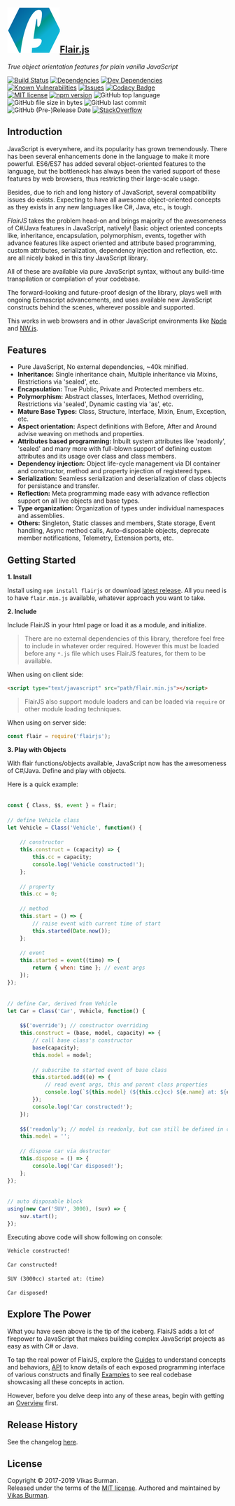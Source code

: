 [![](./docs/images/logo_S.png)Flair.js](https://flairjs.com)
---

_True object orientation features for plain vanilla JavaScript_

[![Build Status](https://travis-ci.com/vikasburman/flairjs.svg?branch=master)](https://travis-ci.com/vikasburman/flairjs) 
[![Dependencies](https://david-dm.org/vikasburman/flairjs.svg)](https://david-dm.org/vikasburman/flairjs)
[![Dev Dependencies](https://david-dm.org/vikasburman/flairjs/dev-status.svg)](https://david-dm.org/vikasburman/flairjs?type=dev)
[![Known Vulnerabilities](https://snyk.io/test/github/vikasburman/flairjs/badge.svg?targetFile=package.json)](https://snyk.io/test/github/vikasburman/flairjs?targetFile=package.json) 
[![Issues](http://img.shields.io/github/issues/vikasburman/flairjs.svg)](https://github.com/vikasburman/flairjs/issues)
[![Codacy Badge](https://api.codacy.com/project/badge/Grade/bfc47d5ae35b48de956639dbe128d8e5)](https://www.codacy.com/app/vikasburman/flairjs?utm_source=github.com&amp;utm_medium=referral&amp;utm_content=vikasburman/flairjs&amp;utm_campaign=Badge_Grade)<br/>
[![MIT license](http://img.shields.io/badge/license-MIT-brightgreen.svg)](http://opensource.org/licenses/MIT)
[![npm version](https://badge.fury.io/js/flairjs.svg)](https://badge.fury.io/js/flairjs)
![GitHub top language](https://img.shields.io/github/languages/top/vikasburman/flairjs.svg?color=brightgreen)
![GitHub file size in bytes](https://img.shields.io/github/size/vikasburman/flairjs/dist/flair.min.js.gz.svg?color=brightgreen)
![GitHub last commit](https://img.shields.io/github/last-commit/vikasburman/flairjs.svg)
![GitHub (Pre-)Release Date](https://img.shields.io/github/release-date-pre/vikasburman/flairjs.svg)
[![StackOverflow](http://img.shields.io/badge/stackoverflow-flairjs-brightgreen.svg)](http://stackoverflow.com/questions/tagged/flairjs)


Introduction 
---

JavaScript is everywhere, and its popularity has grown tremendously. There has been several enhancements done in the language to make it more powerful. ES6/ES7 has added several object-oriented features to the language, but the bottleneck has always been the varied support of these features by web browsers, thus restricting their large-scale usage.


Besides, due to rich and long history of JavaScript, several compatibility issues do exists. Expecting to have all awesome object-oriented concepts as they exists in any new languages like C#, Java, etc., is tough.

_FlairJS_ takes the problem head-on and brings majority of the awesomeness of C#/Java features in JavaScript, natively! Basic object oriented concepts like, inheritance, encapsulation, polymorphism, events, together with advance features like aspect oriented and attribute based programming, custom attributes, serialization, 
dependency injection and reflection, etc. are all nicely baked in this tiny JavaScript library.

All of these are available via pure JavaScript syntax, without any build-time transpilation or compilation 
of your codebase.
                  
The forward-looking and future-proof design of the library, plays well with ongoing Ecmascript advancements, and uses available new JavaScript constructs behind the scenes, wherever possible and supported.

This works in web browsers and in other JavaScript environments like [Node](https://nodejs.org) and [NW.js](https://nwjs.io/).

Features
---
* Pure JavaScript, No external dependencies, ~40k minified.
* **Inheritance:** Single inheritance chain, Multiple inheritance via Mixins, Restrictions via 'sealed', etc.
* **Encapsulation:** True Public, Private and Protected members etc.
* **Polymorphism:** Abstract classes, Interfaces, Method overriding, Restrictions via 'sealed', Dynamic casting via 'as', etc.
* **Mature Base Types:** Class, Structure, Interface, Mixin, Enum, Exception, etc.
* **Aspect orientation:** Aspect definitions with Before, After and Around advise weaving on methods and properties.
* **Attributes based programming:** Inbuilt system attributes like 'readonly', 'sealed' and many more with full-blown support of defining custom attributes and its usage over class and class members.
* **Dependency injection:** Object life-cycle management via DI container and constructor, method and property injection of registered types.
* **Serialization:** Seamless serialization and deserialization of class objects for persistance and transfer.
* **Reflection:** Meta programming made easy with advance reflection support on all live objects and base types.
* **Type organization:** Organization of types under individual namespaces and assemblies.
* **Others:** Singleton, Static classes and members, State storage, Event handling, Async method calls, Auto-disposable objects, deprecate member notifications, Telemetry, Extension ports, etc.

Getting Started
---
**1. Install**

Install using `npm install flairjs` or download [latest release](https://github.com/vikasburman/flairjs/releases/latest). All you need is to have `flair.min.js` available, whatever approach you want to take.


**2. Include**

Include FlairJS in your html page or load it as a module, and initialize.

> There are no external dependencies of this library, therefore feel free to include in whatever order required. However this must be loaded before any `*.js` file which uses FlairJS features, for them to be available.

When using on client side:
```html
<script type="text/javascript" src="path/flair.min.js"></script>
```

> FlairJS also support module loaders and can be loaded via `require` or other module loading techniques.

When using on server side:
```javascript
const flair = require('flairjs');
```

**3. Play with Objects**

With flair functions/objects available, JavaScript now has the awesomeness of C#/Java. Define and play with objects.

Here is a quick example:

```javascript

const { Class, $$, event } = flair;

// define Vehicle class
let Vehicle = Class('Vehicle', function() {
    
    // constructor
    this.construct = (capacity) => {
        this.cc = capacity;
        console.log('Vehicle constructed!');    
    };
    
    // property
    this.cc = 0;

    // method
    this.start = () => {
        // raise event with current time of start
        this.started(Date.now());
    };

    // event
    this.started = event((time) => {
        return { when: time }; // event args
    });
});

```

```javascript

// define Car, derived from Vehicle
let Car = Class('Car', Vehicle, function() {
    
    $$('override'); // constructor overriding
    this.construct = (base, model, capacity) => {
        // call base class's constructor
        base(capacity);
        this.model = model;

        // subscribe to started event of base class
        this.started.add((e) => {
            // read event args, this and parent class properties
            console.log(`${this.model} (${this.cc}cc) ${e.name} at: ${e.args.when}`);
        });
        console.log('Car constructed!');    
    });

    $$('readonly'); // model is readonly, but can still be defined in constructor
    this.model = '';

    // dispose car via destructor
    this.dispose = () => {
        console.log('Car disposed!');
    };     
});

```

```javascript

// auto disposable block
using(new Car('SUV', 3000), (suv) => {
    suv.start();
});

```

Executing above code will show following on console: 
```
Vehicle constructed!

Car constructed!

SUV (3000cc) started at: (time)

Car disposed!
```

Explore The Power
---
What you have seen above is the tip of the iceberg. FlairJS adds a lot of firepower to JavaScript that makes building complex JavaScript projects as easy as with C# or Java.

To tap the real power of FlairJS, explore the [Guides](https://flairjs.com/#/guides) to understand concepts and behaviors, [API](https://flairjs.com/#/api) to know details of each exposed programming interface of various constructs and finally [Examples](https://flairjs.com/#/examples) to see real codebase showcasing all these concepts in action. 

However, before you delve deep into any of these areas, begin with getting an [Overview](https://flairjs.com/#/overview) first.

Release History
---
See the changelog [here](https://flairjs.com/#/overview/changelog).

License
---
Copyright &copy; 2017-2019 Vikas Burman.<br/>
Released under the terms of the [MIT license](https://github.com/vikasburman/flairjs/blob/master/LICENSE). Authored and maintained by [Vikas Burman](https://www.linkedin.com/in/vikasburman/). 
